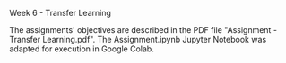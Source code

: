 Week 6 - Transfer Learning 

The assignments' objectives are described in the PDF file "Assignment - Transfer Learning.pdf".
The Assignment.ipynb Jupyter Notebook was adapted for execution in Google Colab.